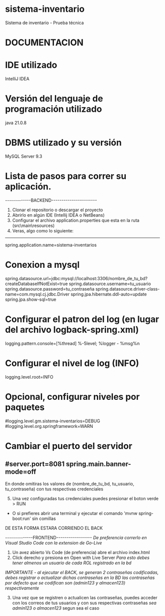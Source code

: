 # sistema-inventario
Sistema de inventario - Prueba técnica

# DOCUMENTACION
# IDE utilizado
IntelliJ IDEA
# Versión del lenguaje de programación utilizado
java 21.0.8
# DBMS utilizado y su versión
MySQL Server 9.3

# Lista de pasos para correr su aplicación.
-------------BACKEND-----------------------
1. Clonar el repositorio o descargar el proyecto
2. Abrirlo en algún IDE (Intellij IDEA o NetBeans)
3. Configurar el archivo application.properties que esta en la ruta (src\main\resources)
4. Veras, algo como lo siguiente:

-------------------------------------------
spring.application.name=sistema-inventarios
# Conexion a mysql
spring.datasource.url=jdbc:mysql://localhost:3306/nombre_de_tu_bd?createDatabaseIfNotExist=true
spring.datasource.username=tu_usuario
spring.datasource.password=tu_contraseña
spring.datasource.driver-class-name=com.mysql.cj.jdbc.Driver
spring.jpa.hibernate.ddl-auto=update
spring.jpa.show-sql=true

# Configurar el patron del log (en lugar del archivo logback-spring.xml)
logging.pattern.console=[%thread] %-5level; %logger - %msg%n

# Configurar el nivel de log (INFO)
logging.level.root=INFO

# Opcional, configurar niveles por paquetes
#logging.level.gm.sistema-inventarios=DEBUG
#logging.level.org.springframework=WARN

# Cambiar el puerto del servidor
#server.port=8081
spring.main.banner-mode=off
-------------------------------------------

En donde omitiras los valores de (nombre_de_tu_bd, tu_usuario, tu_contraseña) con tus respectivas credenciales

5. Una vez configuradas tus credenciales puedes presionar el boton verde > RUN 
* O si prefieres abrir una terminal y ejecutar el comando 'mvnw spring-boot:run' sin comillas

DE ESTA FORMA ESTARA CORRIENDO EL BACK

--------------FRONTEND------------------
*De preferencia correrlo en Visual Studio Code con la extension de Go-Live*
1. Un avez abierto Vs Code (de preferencia) abre el archivo index.html
2. Click derecho y presiona en Open with Live Server
*Para esto debes tener almenos un usuario de cada ROL registrado en la bd*

*IMPORTANTE - al ejecutar el BACK, se generan 2 contraseñas codificadas, debes registrar o actualizar dichas contraseñas en la BD*
*las contraseñas por defecto que se codifican son (admin123 y almacen123) respectivamente*

3. Una vez que se registren o actualicen las contraseñas, puedes acceder con los correos de tus usuarios y con sus respectivas contraseñas *sea admin123 o almacen123* segun sea el caso
